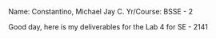 Name: Constantino, Michael Jay C.
Yr/Course: BSSE - 2

Good day, here is my deliverables for the Lab 4 for SE - 2141
